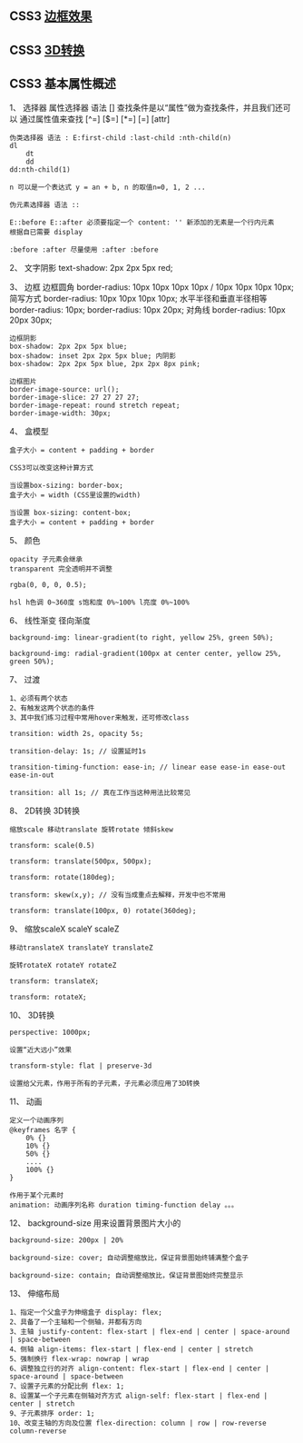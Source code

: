 ## CSS3 [边框效果](https://github.com/BellQ/CSS3/tree/master/%E8%BE%B9%E6%A1%86%E5%BA%94%E7%94%A8)


## CSS3 [3D转换](https://github.com/BellQ/CSS3/tree/master/3D%E8%BD%AC%E6%8D%A2)

## CSS3 基本属性概述
1、	选择器 属性选择器 语法 [] 查找条件是以“属性”做为查找条件，并且我们还可以
	通过属性值来查找 [^=] [$=] [*=] [=] [attr]

	伪类选择器 语法 : E:first-child :last-child :nth-child(n) 
	dl
		dt
		dd 
	dd:nth-child(1)

	n 可以是一个表达式 y = an + b, n 的取值n=0, 1, 2 ...

	伪元素选择器 语法 :: 

	E::before E::after 必须要指定一个 content: '' 新添加的无素是一个行内元素
	根据自已需要 display

	:before :after 尽量使用 :after :before

2、	文字阴影 text-shadow: 2px 2px 5px red; 

3、	边框 
	边框圆角 border-radius: 10px 10px 10px 10px / 10px 10px 10px 10px;
	简写方式
	border-radius: 10px 10px 10px 10px; 水平半径和垂直半径相等
	border-radius: 10px;
	border-radius: 10px 20px;  对角线
	border-radius: 10px 20px 30px; 

	边框阴影
	box-shadow: 2px 2px 5px blue;
	box-shadow: inset 2px 2px 5px blue; 内阴影
	box-shadow: 2px 2px 5px blue, 2px 2px 8px pink;

	边框图片
	border-image-source: url();
	border-image-slice: 27 27 27 27; 
	border-image-repeat: round stretch repeat;
	border-image-width: 30px;

4、	盒模型

	盒子大小 = content + padding + border

	CSS3可以改变这种计算方式

	当设置box-sizing: border-box;
	盒子大小 = width (CSS里设置的width)

	当设置 box-sizing: content-box;
	盒子大小 = content + padding + border


5、	颜色
	
	opacity 子元素会继承
	transparent 完全透明并不调整

	rgba(0, 0, 0, 0.5);

	hsl h色调 0~360度 s饱和度 0%~100% l亮度 0%~100%

6、	线性渐变 径向渐度

	background-img: linear-gradient(to right, yellow 25%, green 50%);

	background-img: radial-gradient(100px at center center, yellow 25%, green 50%);

7、	过渡

	1、必须有两个状态
	2、有触发这两个状态的条件
	3、其中我们练习过程中常用hover来触发，还可修改class

	transition: width 2s, opacity 5s;

	transition-delay: 1s; // 设置延时1s

	transition-timing-function: ease-in; // linear ease ease-in ease-out ease-in-out

	transition: all 1s; // 真在工作当这种用法比较常见

8、	2D转换 3D转换

	缩放scale 移动translate 旋转rotate 倾斜skew

	transform: scale(0.5)

	transform: translate(500px, 500px);

	transform: rotate(180deg);

	transform: skew(x,y); // 没有当成重点去解释，开发中也不常用

	transform: translate(100px, 0) rotate(360deg);

9、	缩放scaleX scaleY scaleZ

	移动translateX translateY translateZ

	旋转rotateX rotateY rotateZ

	transform: translateX;

	transform: rotateX;
	
10、	3D转换
	
	perspective: 1000px;

	设置“近大远小”效果

	transform-style: flat | preserve-3d

	设置给父元素，作用于所有的子元素，子元素必须应用了3D转换

11、	动画
	
	定义一个动画序列
	@keyframes 名字 {
		0% {}
		10% {}
		50% {}
		....
		100% {}
	}

	作用于某个元素时
	animation: 动画序列名称 duration timing-function delay 。。。

12、	background-size 用来设置背景图片大小的

	background-size: 200px | 20%

	background-size: cover; 自动调整缩放比，保证背景图始终铺满整个盒子

	background-size: contain; 自动调整缩放比，保证背景图始终完整显示

13、	伸缩布局
	
	1、指定一个父盒子为伸缩盒子 display: flex;
	2、具备了一个主轴和一个侧轴，并都有方向
	3、主轴 justify-content: flex-start | flex-end | center | space-around | space-between
	4、侧轴 align-items: flex-start | flex-end | center | stretch
	5、强制换行 flex-wrap: nowrap | wrap
	6、调整独立行的对齐 align-content: flex-start | flex-end | center | space-around | space-between
	7、设置子元素的分配比例 flex: 1;
	8、设置某一个子元素在侧轴对齐方式 align-self: flex-start | flex-end | center | stretch
	9、子元素排序 order: 1;
	10、改变主轴的方向及位置 flex-direction: column | row | row-reverse column-reverse	
